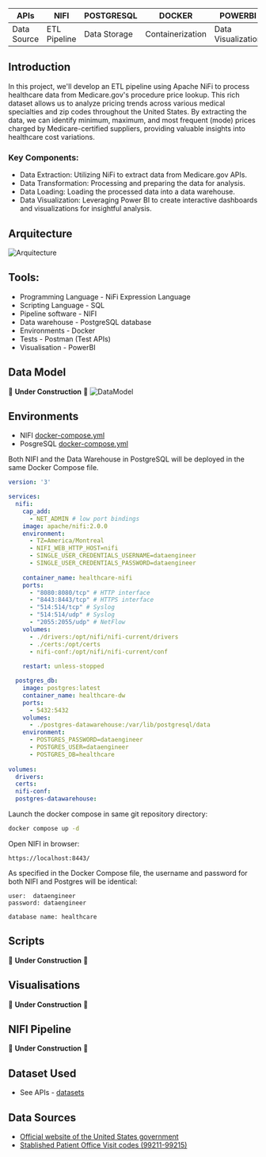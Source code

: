 | APIs | NIFI | POSTGRESQL | DOCKER | POWERBI |
|---|---|---|---|---| 
| Data Source | ETL Pipeline | Data Storage | Containerization | Data Visualization |

## Introduction

In this project, we'll develop an ETL pipeline using Apache NiFi to process healthcare data from Medicare.gov's procedure price lookup. This rich dataset allows us to analyze pricing trends across various medical specialties and zip codes throughout the United States. By extracting the data, we can identify minimum, maximum, and most frequent (mode) prices charged by Medicare-certified suppliers, providing valuable insights into healthcare cost variations.

### Key Components:

*  Data Extraction: Utilizing NiFi to extract data from Medicare.gov APIs.
*  Data Transformation: Processing and preparing the data for analysis.
*  Data Loading: Loading the processed data into a data warehouse.
*  Data Visualization: Leveraging Power BI to create interactive dashboards and visualizations for insightful analysis.


## Arquitecture
![Arquitecture](assets/Arquitecture.png)


## Tools:
*  Programming Language - NiFi Expression Language
*  Scripting Language - SQL
*  Pipeline software - NIFI
*  Data warehouse - PostgreSQL database
*  Environments - Docker
*  Tests - Postman (Test APIs)
*  Visualisation - PowerBI


## Data Model
🚧 **Under Construction** 🚧
![DataModel](/assets/data_model.png)

## Environments

*  NIFI [docker-compose.yml](docker-compose.yml)
*  PosgreSQL [docker-compose.yml](docker-compose.yml) 

Both NIFI and the Data Warehouse in PostgreSQL will be deployed in the same Docker Compose file.  

```yml
version: '3'

services:
  nifi:
    cap_add:
      - NET_ADMIN # low port bindings
    image: apache/nifi:2.0.0
    environment:
      - TZ=America/Montreal
      - NIFI_WEB_HTTP_HOST=nifi
      - SINGLE_USER_CREDENTIALS_USERNAME=dataengineer
      - SINGLE_USER_CREDENTIALS_PASSWORD=dataengineer
      
    container_name: healthcare-nifi
    ports:
      - "8080:8080/tcp" # HTTP interface
      - "8443:8443/tcp" # HTTPS interface
      - "514:514/tcp" # Syslog
      - "514:514/udp" # Syslog
      - "2055:2055/udp" # NetFlow
    volumes:
      - ./drivers:/opt/nifi/nifi-current/drivers
      - ./certs:/opt/certs
      - nifi-conf:/opt/nifi/nifi-current/conf
      
    restart: unless-stopped

  postgres_db:
    image: postgres:latest
    container_name: healthcare-dw
    ports:
      - 5432:5432  
    volumes:
      - ./postgres-datawarehouse:/var/lib/postgresql/data
    environment:
      - POSTGRES_PASSWORD=dataengineer
      - POSTGRES_USER=dataengineer
      - POSTGRES_DB=healthcare 
    
volumes:
  drivers:
  certs:
  nifi-conf:
  postgres-datawarehouse:   
```

Launch the docker compose in same git repository directory:

```bash
docker compose up -d
```

Open NIFI in browser:
```http
https://localhost:8443/
```

As specified in the Docker Compose file, the username and password for both NIFI and Postgres will be identical:
```text
user:  dataengineer
password: dataengineer
```
```text
database name: healthcare
```


## Scripts
🚧 **Under Construction** 🚧


## Visualisations
🚧 **Under Construction** 🚧


## NIFI Pipeline

🚧 **Under Construction** 🚧


## Dataset Used
*  See APIs - [datasets](https://data.cms.gov/provider-data/topics/physician-office-visit-costs)

## Data Sources
-  [Official website of the United States government](https://data.cms.gov/provider-data/topics/physician-office-visit-costs)
- [Stablished Patient Office Visit codes (99211-99215)](https://www.palmettogba.com/palmetto/jmb.nsf/DIDC/AA8LL61250~eServices%20Portal~Electronic%20Comparative%20Billing%20Report%20(eCBR))

